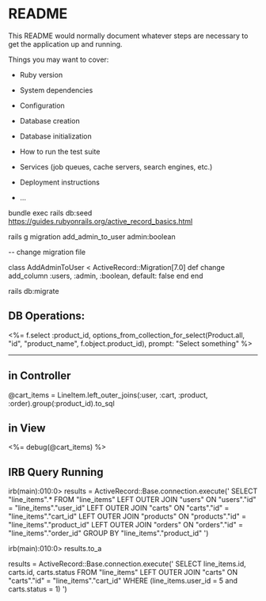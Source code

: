 # README

This README would normally document whatever steps are necessary to get the
application up and running.

Things you may want to cover:

* Ruby version

* System dependencies

* Configuration

* Database creation

* Database initialization

* How to run the test suite

* Services (job queues, cache servers, search engines, etc.)

* Deployment instructions

* ...

bundle exec rails db:seed
https://guides.rubyonrails.org/active_record_basics.html


rails g migration add_admin_to_user admin:boolean

-- change migration file

class AddAdminToUser < ActiveRecord::Migration[7.0]
  def change
    add_column :users, :admin, :boolean, default: false
  end
end


rails db:migrate


DB Operations:
----------------------------
<%= f.select :product_id,
              options_from_collection_for_select(Product.all, "id", "product_name", f.object.product_id), 
              prompt: "Select something" %>



------------------------
in Controller
-------------
@cart_items = LineItem.left_outer_joins(:user, :cart, :product, :order).group(:product_id).to_sql

in View
-----------------
<%= debug(@cart_items) %>

IRB Query Running
--------------
irb(main):010:0> results = ActiveRecord::Base.connection.execute(' SELECT "line_items".* FROM "line_items" LEFT OUTER JOIN "users" ON "users"."id" = "line_items"."user_id" LEFT OUTER JOIN "carts" ON "carts"."id" = "line_items"."cart_id" LEFT OUTER JOIN "products" ON "products"."id" = "line_items"."product_id" LEFT OUTER JOIN "orders" ON "orders"."id" = "line_items"."order_id" GROUP BY "line_items"."product_id" ')

irb(main):010:0> results.to_a



results = ActiveRecord::Base.connection.execute(' SELECT line_items.id, carts.id, carts.status FROM "line_items" LEFT OUTER JOIN "carts" ON "carts"."id" = "line_items"."cart_id" WHERE (line_items.user_id = 5 and carts.status = 1) ')


